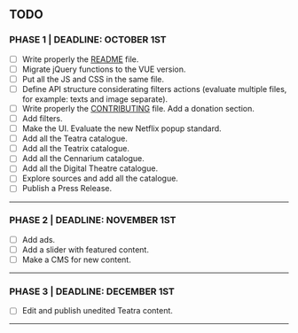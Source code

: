 ## TODO

### PHASE 1 | DEADLINE: OCTOBER 1ST

- [ ] Write properly the [README](/README.md) file.
- [ ] Migrate jQuery functions to the VUE version.
- [ ] Put all the JS and CSS in the same file.
- [ ] Define API structure considerating filters actions (evaluate multiple files, for example: texts and image separate).
- [ ] Write properly the [CONTRIBUTING](/CONTRIBUTING.md) file. Add a donation section.
- [ ] Add filters.
- [ ] Make the UI. Evaluate the new Netflix popup standard.
- [ ] Add all the Teatra catalogue.
- [ ] Add all the Teatrix catalogue.
- [ ] Add all the Cennarium catalogue.
- [ ] Add all the Digital Theatre catalogue.
- [ ] Explore sources and add all the catalogue.
- [ ] Publish a Press Release.

---

### PHASE 2 | DEADLINE: NOVEMBER 1ST

- [ ] Add ads.
- [ ] Add a slider with featured content.
- [ ] Make a CMS for new content.

---

### PHASE 3 | DEADLINE: DECEMBER 1ST

- [ ] Edit and publish unedited Teatra content.

---